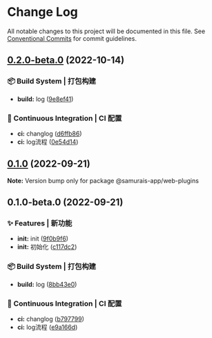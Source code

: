 # Change Log

All notable changes to this project will be documented in this file.
See [Conventional Commits](https://conventionalcommits.org) for commit guidelines.

## [0.2.0-beta.0](https://github.com/samurais-app/samurais-app/compare/v0.1.1...v0.2.0-beta.0) (2022-10-14)


### 📦‍ Build System | 打包构建

* **build:** log ([9e8ef41](https://github.com/samurais-app/samurais-app/commit/9e8ef41f3a39d6cbef65ae9dd421e5f16aa9e86e))


### 👷 Continuous Integration | CI 配置

* **ci:** changlog ([d6ffb86](https://github.com/samurais-app/samurais-app/commit/d6ffb8622ef1ca51e82ca5f1f9975d3bbc144f9c))
* **ci:** log流程 ([0e54d14](https://github.com/samurais-app/samurais-app/commit/0e54d146d17c03d489f629124887d685f2b736fb))



## [0.1.0](https://github.com/samurais-app/samurais-app/compare/v0.1.0-beta.0...v0.1.0) (2022-09-21)

**Note:** Version bump only for package @samurais-app/web-plugins





## 0.1.0-beta.0 (2022-09-21)


### ✨ Features | 新功能

* **init:** init ([9f0b9f6](https://github.com/samurais-app/samurais-app/commit/9f0b9f6ba1075fe9ea390864511d155dc63378fa))
* **init:** 初始化 ([c117dc2](https://github.com/samurais-app/samurais-app/commit/c117dc2300dfd414443d0375f66be434662f6ad4))


### 📦‍ Build System | 打包构建

* **build:** log ([8bb43e0](https://github.com/samurais-app/samurais-app/commit/8bb43e0390bfa81dca5cac2143098fb581d6392d))


### 👷 Continuous Integration | CI 配置

* **ci:** changlog ([b797799](https://github.com/samurais-app/samurais-app/commit/b79779980d3a44696dbae7d99bcbe729cd0471d1))
* **ci:** log流程 ([e9a166d](https://github.com/samurais-app/samurais-app/commit/e9a166d52e97a4971272ca27181fd731d0d6101c))
